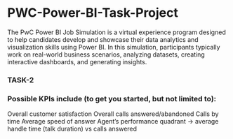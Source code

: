 # PWC-Power-BI-Task-Project
The PwC Power BI Job Simulation is a virtual experience program designed to help candidates develop and showcase their data analytics and visualization skills using Power BI. In this simulation, participants typically work on real-world business scenarios, analyzing datasets, creating interactive dashboards, and generating insights.

### TASK-2
### Possible KPIs include (to get you started, but not limited to):

Overall customer satisfaction
Overall calls answered/abandoned
Calls by time
Average speed of answer
Agent’s performance quadrant -> average handle time (talk duration) vs calls answered
